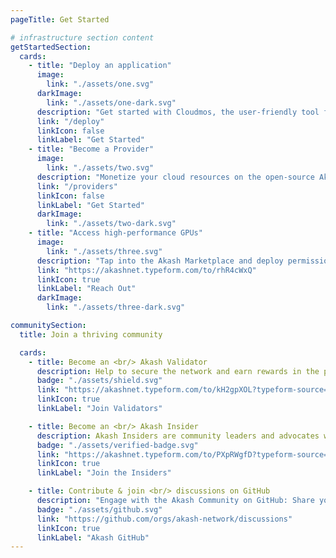 ```yaml
---
pageTitle: Get Started

# infrastructure section content
getStartedSection:
  cards:
    - title: "Deploy an application"
      image:
        link: "./assets/one.svg"
      darkImage:
        link: "./assets/one-dark.svg"
      description: "Get started with Cloudmos, the user-friendly tool for deploying applications effortlessly on the Akash network."
      link: "/deploy"
      linkIcon: false
      linkLabel: "Get Started"
    - title: "Become a Provider"
      image:
        link: "./assets/two.svg"
      description: "Monetize your cloud resources on the open-source Akash marketplace."
      link: "/providers"
      linkIcon: false
      linkLabel: "Get Started"
      darkImage:
        link: "./assets/two-dark.svg"
    - title: "Access high-performance GPUs"
      image:
        link: "./assets/three.svg"
      description: "Tap into the Akash Marketplace and deploy permissionlessly using one of the network’s open-source deployment tools."
      link: "https://akashnet.typeform.com/to/rhR4cWxQ"
      linkIcon: true
      linkLabel: "Reach Out"
      darkImage:
        link: "./assets/three-dark.svg"

communitySection:
  title: Join a thriving community

  cards:
    - title: Become an <br/> Akash Validator
      description: Help to secure the network and earn rewards in the process.
      badge: "./assets/shield.svg"
      link: "https://akashnet.typeform.com/to/kH2gpXOL?typeform-source=akash.network"
      linkIcon: true
      linkLabel: "Join Validators"

    - title: Become an <br/> Akash Insider
      description: Akash Insiders are community leaders and advocates within the Akash ecosystem. Anyone interested in joining is invited to apply.
      badge: "./assets/verified-badge.svg"
      link: "https://akashnet.typeform.com/to/PXpRWgfD?typeform-source=akash.network"
      linkIcon: true
      linkLabel: "Join the Insiders"

    - title: Contribute & join <br/> discussions on GitHub
      description: "Engage with the Akash Community on GitHub: Share your thoughts, expertise, and collaborate on exciting projects"
      badge: "./assets/github.svg"
      link: "https://github.com/orgs/akash-network/discussions"
      linkIcon: true
      linkLabel: "Akash GitHub"
---
```

